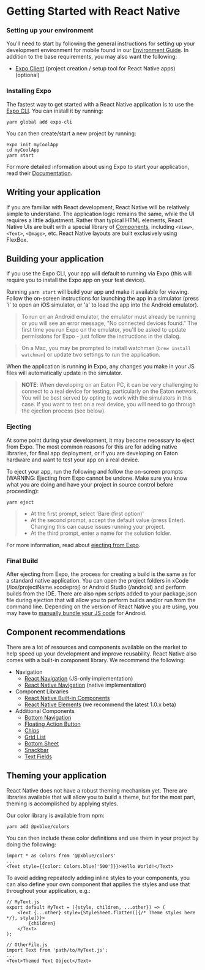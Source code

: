# Getting Started with React Native

### Setting up your environment
You'll need to start by following the general instructions for setting up your development environment for mobile found in our [Environment Guide](/development/environment). In addition to the base requirements, you may also want the following:

- [Expo Client](https://expo.io/learn) (project creation / setup tool for React Native apps)(optional)


### Installing Expo

The fastest way to get started with a React Native application is to use the [Expo CLI](https://facebook.github.io/react-native/docs/getting-started). You can install it by running: 

```
yarn global add expo-cli
```

You can then create/start a new project by running:

```
expo init myCoolApp
cd myCoolApp
yarn start
```

For more detailed information about using Expo to start your application, read their [Documentation](https://docs.expo.io/versions/latest/introduction/walkthrough/).

## Writing your application
If you are familiar with React development, React Native will be relatively simple to understand. The application logic remains the same, while the UI requires a little adjustment. Rather than typical HTML elements, React Native UIs are built with a special library of [Components](https://facebook.github.io/react-native/docs/components-and-apis), including ```<View>```, ```<Text>```, ```<Image>```, etc. React Native layouts are built exclusively using FlexBox.

## Building your application
If you use the Expo CLI, your app will default to running via Expo (this will require you to install the Expo app on your test device).

Running ```yarn start``` will build your app and make it available for viewing. Follow the on-screen instructions for launching the app in a simulator (press 'i' to open an iOS simulator, or 'a' to load the app into the Android emulator).

>To run on an Android emulator, the emulator must already be running or you will see an error message, "No connected devices found." The first time you run Expo on the emulator, you'll be asked to update permissions for Expo - just follow the instructions in the dialog.

>On a Mac, you may be prompted to install watchman (```brew install watchman```) or update two settings to run the application.

When the application is running in Expo, any changes you make in your JS files will automatically update in the simulator.

>**NOTE**: When developing on an Eaton PC, it can be very challenging to connect to a real device for testing, particularly on the Eaton network. You will be best served by opting to work with the simulators in this case. If you want to test on a real device, you will need to go through the ejection process (see below).

### Ejecting
At some point during your development, it may become necessary to eject from Expo. The most common reasons for this are for adding native libraries, for final app deployment, or if you are developing on Eaton hardware and want to test your app on a real device.

To eject your app, run the following and follow the on-screen prompts (WARNING: Ejecting from Expo cannot be undone. Make sure you know what you are doing and have your project in source control before proceeding):

```
yarn eject
```

> * At the first prompt, select 'Bare (first option)'
> * At the second prompt, accept the default value (press Enter). Changing this can cause issues running your project.
> * At the third prompt, enter a name for the solution folder.

For more information, read about [ejecting from Expo](https://docs.expo.io/versions/latest/workflow/customizing/).

### Final Build
After ejecting from Expo, the process for creating a build is the same as for a standard native application. You can open the project folders in xCode (/ios/projectName.xcodeproj) or Android Studio (/android) and perform builds from the IDE. There are also npm scripts added to your package.json file during ejection that will allow you to perform builds and/or run from the command line. Depending on the version of React Native you are using, you may have to [manually bundle your JS code](https://stackoverflow.com/questions/44446523/unable-to-load-script-from-assets-index-android-bundle-on-windows) for Android.

## Component recommendations
There are a lot of resources and components available on the market to help speed up your development and improve reusability. React Native also comes with a built-in component library. We recommend the following:
- Navigation
    - [React Navigation](https://reactnavigation.org/) (JS-only implementation)
    - [React Native Navigation](https://wix.github.io/react-native-navigation/#/) (native implementation)
- Component Libraries
    - [React Native Built-in Components](https://facebook.github.io/react-native/docs/components-and-apis.html)
    - [React Native Elements](https://react-native-training.github.io/react-native-elements/) (we recommend the latest 1.0.x beta)
- Additional Components
    - [Bottom Navigation](https://github.com/tomzaku/react-native-material-bottom-navigation-performance)
    - [Floating Action Button](https://github.com/mastermoo/react-native-action-button)
    - [Chips](https://github.com/prscX/react-native-chip-view#readme)
    - [Grid List](https://github.com/gusgard/react-native-grid-list)
    - [Bottom Sheet](https://github.com/cesardeazevedo/react-native-bottom-sheet-behavior)
    - [Snackbar](https://github.com/cooperka/react-native-snackbar)
    - [Text Fields](https://github.com/n4kz/react-native-material-textfield)


## Theming your application
React Native does not have a robust theming mechanism yet. There are libraries available that will allow you to build a theme, but for the most part, theming is accomplished by applying styles.

Our color library is available from npm:

```
yarn add @pxblue/colors
```

You can then include these color definitions and use them in your project by doing the following:
```
import * as Colors from '@pxblue/colors'
...
<Text style={{color: Colors.blue['500']}}>Hello World!</Text>
```

To avoid adding repeatedly adding inline styles to your components, you can also define your own component that applies the styles and use that throughout your application, e.g.:

```
// MyText.js
export default MyText = ({style, children, ...other}) => (
    <Text {...other} style={StyleSheet.flatten([{/* Theme styles here */}, style])}>
        {children}
    </Text>
);

// OtherFile.js
import Text from 'path/to/MyText.js';
...
<Text>Themed Text Object</Text>
```
